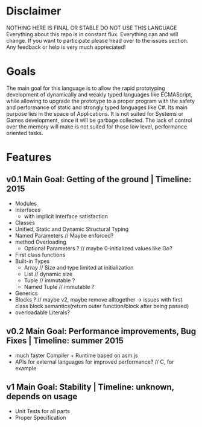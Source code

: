 # Disclaimer
NOTHING HERE IS FINAL OR STABLE
DO NOT USE THIS LANGUAGE
Everything about this repo is in constant flux.
Everything can and will change.
If you want to participate please head over to the issues section.
Any feedback or help is very much appreciated!

# Goals
The main goal for this language is to allow the rapid prototyping development of dynamically and weakly typed languages like ECMAScript,
while allowing to upgrade the prototype to a proper program with the safety and performance of static and strongly typed languages like C#.
Its main purpose lies in the space of Applications. It is not suited for Systems or Games development, since it will be garbage collected.
The lack of control over the memory will make is not suited for those low level, performance oriented tasks.

# Features

## v0.1 Main Goal: Getting of the ground | Timeline: 2015
* Modules
* Interfaces
  * with implicit Interface satisfaction
* Classes
* Unified, Static and Dynamic Structural Typing
* Named Parameters // Maybe enforced?
* method Overloading
  * Optional Parameters ? // maybe 0-initialized values like Go?
* First class functions
* Built-in Types
  * Array // Size and type limited at initialization
  * List // dynamic size
  * Tuple // immutable ?
  * Named Tuple // immutable ?
* Generics
* Blocks ? // maybe v2, maybe remove alltogether -> issues with first class block semantics(return outer function/block after being passed)
* overloadable Literals?

## v0.2 Main Goal: Performance improvements, Bug Fixes | Timeline: summer 2015
* much faster Compiler + Runtime based on asm.js
* APIs for external languages for improved performance? // C, for example

## v1 Main Goal: Stability | Timeline: unknown, depends on usage
* Unit Tests for all parts
* Proper Specification
